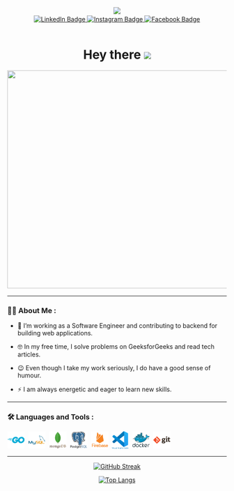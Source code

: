 <!--  main image -->
<div id="header" align="center">
  <img src="https://media.giphy.com/media/M9gbBd9nbDrOTu1Mqx/giphy.gif" width="100"/>
</div>

<!--  social badges -->
<div id="badges" align="center">
  <a href="https://www.linkedin.com/in/zohaib-asif-737856261/">
    <img src="https://img.shields.io/badge/LinkedIn-blue?style=flat-square&logo=linkedin&logoColor=white" alt="LinkedIn Badge"/>
  </a>
  <a href="https://www.instagram.com/zohaibdotasif/">
    <img src="https://img.shields.io/badge/Instagram-red?style=flat-square&logo=instagram&logoColor=white" alt="Instagram Badge"/>
  </a>
  <a href="https://www.facebook.com/profile.php?id=100089256195843">
    <img src="https://img.shields.io/badge/Facebook-blue?style=flat-square&logo=facebook&logoColor=white" alt="Facebook Badge"/>
  </a>
</div>

<!-- views counter -->
<div id="header" align="center">
  <img src="https://komarev.com/ghpvc/?username=zohaibasif&style=flat-square&color=blue" alt=""/>
</div>

<!-- hey there -->
<h1 align="center">
  Hey there
  <img src="https://media.giphy.com/media/hvRJCLFzcasrR4ia7z/giphy.gif" width="30px"/>
</h1>

<div align="center">
  <img src="https://media.giphy.com/media/pAjCbUbuS6wDW3xEU2/giphy.gif" width="900" height="500"/>
</div>

<!-- about me -->
---

### 👨‍💻 About Me :

- 🔭 I’m working as a Software Engineer and contributing to backend for building web applications.

- 🤓 In my free time, I solve problems on GeeksforGeeks and read tech articles.

- 😉 Even though I take my work seriously, I do have a good sense of humour.

- ⚡ I am always energetic and eager to learn new skills.

<!-- - :seedling: Exploring Technical Content Writing. -->

<!-- - :mailbox:How to reach me: [![Linkedin Badge](https://img.shields.io/badge/-linkedin-blue?style=flat&logo=Linkedin&logoColor=white)](your-linkedin-url)
 -->
<!-- languages and tools -->
---

### :hammer_and_wrench: Languages and Tools :

<div>
    <img src="https://github.com/devicons/devicon/blob/master/icons/go/go-original-wordmark.svg" title="Go" alt="Go" width="40" height="40"/>&nbsp;
  <img src="https://github.com/devicons/devicon/blob/master/icons/mysql/mysql-original-wordmark.svg" title="MySQL"  alt="MySQL" width="40" height="40"/>&nbsp;
    <img src="https://github.com/devicons/devicon/blob/master/icons/mongodb/mongodb-original-wordmark.svg" title="MongoDb" alt="MongoDb" width="40" height="40"/>&nbsp;
    <img src="https://github.com/devicons/devicon/blob/master/icons/postgresql/postgresql-original-wordmark.svg" title="Postgresql" alt="Postgresql" width="40" height="40"/>&nbsp;
    <img src="https://github.com/devicons/devicon/blob/master/icons/firebase/firebase-plain-wordmark.svg" title="Firebase" alt="Firebase" width="40" height="40"/>&nbsp;
    <img src="https://github.com/devicons/devicon/blob/master/icons/vscode/vscode-original-wordmark.svg" title="VScode" alt="VScode" width="40" height="40"/>&nbsp;
    <img src="https://github.com/devicons/devicon/blob/master/icons/docker/docker-original-wordmark.svg" title="Docker" alt="Docker" width="40" height="40"/>&nbsp;
      <img src="https://github.com/devicons/devicon/blob/master/icons/git/git-original-wordmark.svg" title="Git" alt="Git" width="40" height="40"/>&nbsp;
</div>

<!-- for copying more icons
  <img src="https://github.com/devicons/devicon/blob/master/icons/visualstudio/visualstudio-plain-wordmark.svg" title="VScode" alt="VScode" width="40" height="40"/>&nbsp;
 -->
<!-- my stats -->
---

<div align="center">

[![GitHub Streak](http://github-readme-streak-stats.herokuapp.com?user=zohaibasif&theme=dark)](https://git.io/streak-stats)

[![Top Langs](https://github-readme-stats.vercel.app/api/top-langs/?username=zohaibasif&layout=compact&theme=dark)](https://github.com/anuraghazra/github-readme-stats)

</div>

<!-- --------------------------------------------------------------------------------------------------------------------------- -->

<!-- for the badge
  <a href="your-linkedin-URL">
    <img src="https://img.shields.io/badge/LinkedIn-blue?style=for-the-badge&logo=linkedin&logoColor=white" alt="LinkedIn Badge"/>
  </a>
  <a href="your-youtube-URL">
    <img src="https://img.shields.io/badge/YouTube-red?style=for-the-badge&logo=youtube&logoColor=white" alt="Youtube Badge"/>
  </a>
  <a href="your-twitter-URL">
    <img src="https://img.shields.io/badge/Twitter-blue?style=for-the-badge&logo=twitter&logoColor=white" alt="Twitter Badge"/>
  </a> 
-->

<!-- plastic
  <a href="your-linkedin-URL">
    <img src="https://img.shields.io/badge/LinkedIn-blue?style=plastic&logo=linkedin&logoColor=white" alt="LinkedIn Badge"/>
  </a>
  <a href="your-youtube-URL">
    <img src="https://img.shields.io/badge/YouTube-red?style=plastic&logo=youtube&logoColor=white" alt="Youtube Badge"/>
  </a>
  <a href="your-twitter-URL">
    <img src="https://img.shields.io/badge/Twitter-blue?style=plastic&logo=twitter&logoColor=white" alt="Twitter Badge"/>
  </a> 
-->

<!-- flat
   <a href="your-linkedin-URL">
    <img src="https://img.shields.io/badge/LinkedIn-blue?style=flat&logo=linkedin&logoColor=white" alt="LinkedIn Badge"/>
  </a>
  <a href="your-youtube-URL">
    <img src="https://img.shields.io/badge/YouTube-red?style=flat&logo=youtube&logoColor=white" alt="Youtube Badge"/>
  </a>
  <a href="your-twitter-URL">
    <img src="https://img.shields.io/badge/Twitter-blue?style=flat&logo=twitter&logoColor=white" alt="Twitter Badge"/>
  </a>
-->

<!-- 
  <a href="your-linkedin-URL">
    <img src="https://img.shields.io/badge/LinkedIn-blue?style=flat-square&logo=linkedin&logoColor=white" alt="LinkedIn Badge"/>
  </a>
  <a href="your-youtube-URL">
    <img src="https://img.shields.io/badge/YouTube-red?style=flat-square&logo=youtube&logoColor=white" alt="Youtube Badge"/>
  </a>
  <a href="your-twitter-URL">
    <img src="https://img.shields.io/badge/Twitter-blue?style=flat-square&logo=twitter&logoColor=white" alt="Twitter Badge"/>
  </a> 
-->
